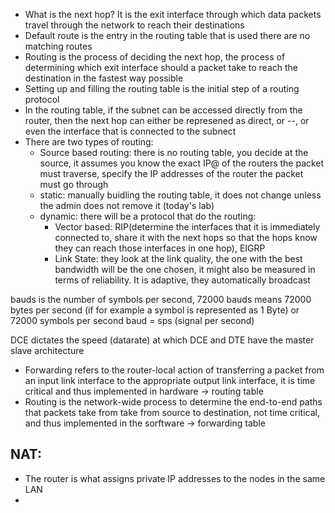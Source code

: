 * What is the next hop? It is the exit interface through which data packets travel through the network to reach their destinations
* Default route is the entry in the routing table that is used there are no matching routes
* Routing is the process of deciding the next hop, the process of determining which exit interface should a packet take to reach the destination in the fastest way possible
* Setting up and filling the routing table is the initial step of a routing protocol
* In the routing table, if the subnet can be accessed directly from the router, then the next hop can either be represened as direct, or --, or even the interface that is connected to the subnect
*  There are two types of routing:
    * Source based routing: there is no routing table, you decide at the source, it assumes you know the exact IP@ of the routers the packet must traverse, specify the IP addresses of the router the packet must go through 
    * static: manually buidling the routing table, it does not change unless the admin does not remove it (today's lab)
    * dynamic: there will be a protocol that do the routing:
        * Vector based: RIP(determine the interfaces that it is immediately connected to, share it with the next hops so that the hops know they can reach those interfaces in one hop), EIGRP
        * Link State: they look at the link quality, the one with the best bandwidth will be the one chosen, it might also be measured in terms of reliability. It is adaptive, they automatically broadcast 


bauds is the number of symbols per second, 72000 bauds means 72000 bytes per second (if for example a symbol is represented as 1 Byte) or 72000 symbols per second
baud = sps (signal per second)


DCE dictates the speed (datarate) at which 
DCE and DTE have the master slave architecture


* Forwarding refers to the router-local action of transferring a packet from an input link interface to the appropriate output link interface, it is time critical and thus implemented in hardware -> routing table
* Routing is the network-wide process to determine the end-to-end paths that packets take from take from source to destination, not time critical, and thus implemented in the sorftware -> forwarding table




## NAT:
* The router is what assigns private IP addresses to the nodes in the same LAN
* 